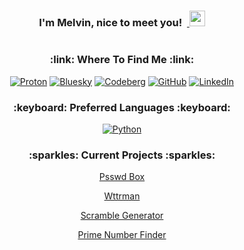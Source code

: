 <h3 align="center"> I'm Melvin, nice to meet you!&nbsp;&nbsp;<a href="#"> <img alt="" src="https://raw.githubusercontent.com/MartinHeinz/MartinHeinz/master/wave.gif" width = 25px> </a> </h3>

<a href="#x">
<div align="center">
<img alt="" src="https://readme-typing-svg.herokuapp.com?lines=Python+Freak+🐍;Football+Lover+🏈;Harry+Potter+Enthusiast+🪄;Hockey+Fanatic+🏒;&center=true&width=500&height=34">
</div>
</a>

<div align="center">
 <h3> :link: Where To Find Me :link: </h3>

[![Proton](https://img.shields.io/badge/proton%20mail-6D4AFF?style=for-the-badge&logo=protonmail&logoColor=white)](mailto:melvinquick@proton.me) [![Bluesky](https://img.shields.io/badge/Bluesky-0285FF?logo=bluesky&logoColor=fff&style=for-the-badge)](https://bsky.app/profile/melvinquick.bsky.social) [![Codeberg](https://img.shields.io/badge/Codeberg-2185D0?style=for-the-badge&logo=Codeberg&logoColor=white)](https://codeberg.org/melvinquick) [![GitHub](https://img.shields.io/badge/GitHub-100000?style=for-the-badge&logo=github&logoColor=white)](https://github.com/melvinquick/) [![LinkedIn](https://img.shields.io/badge/LinkedIn-0077B5?style=for-the-badge&logo=linkedin&logoColor=white)](https://linkedin.com/in/melvinquick/)

</div>

<div align="center">
 <h3> :keyboard: Preferred Languages :keyboard: </h3>

[![Python](https://img.shields.io/badge/Python-FFD43B?style=for-the-badge&logo=python&logoColor=blue)](https://python.org)

</div>

<div align="center">
 <h3> :sparkles: Current Projects :sparkles: </h3>

[Psswd Box](https://psswdbox.com)

[Wttrman](https://codeberg.org/melvinquick/wttrman)

[Scramble Generator](https://scramblegenerator.com)

[Prime Number Finder](https://primenumberfinder.com)

</div>
